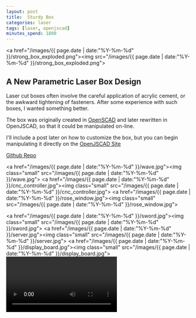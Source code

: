 ```yaml
---
layout: post
title:  Sturdy Box
categories: laser
tags: [laser, openjscad]
minutes_spend: 1800
---
```

<a href="/images/{{ page.date | date:"%Y-%m-%d" }}/strong_box_exploded.png"><img src="/images/{{ page.date | date:"%Y-%m-%d" }}/strong_box_exploded.png"></a>

## A New Parametric Laser Box Design

Laser cut boxes often involve the careful application of acrylic cement, or the awkward tightening of fasteners. After some experience with such boxes, I wanted something better.

The box was originally created in [OpenSCAD](http://openscad.org) and later rewritten in OpenJSCAD, so that it could be manipulated on-line.

I'll include a post later on how to customize the box, but you can begin manipulating it directly on the [OpenJSCAD Site](http://openjscad.org/#https://raw.githubusercontent.com/kak-bo-che/sturdy_box/master/sturdy_box.jscad)

[Github Repo](https://github.com/kak-bo-che/sturdy_box)

<a href="/images/{{ page.date | date:"%Y-%m-%d" }}/wave.jpg"><img class="small" src="/images/{{ page.date | date:"%Y-%m-%d" }}/wave.jpg"></a>
<a href="/images/{{ page.date | date:"%Y-%m-%d" }}/cnc_controller.jpg"><img class="small" src="/images/{{ page.date | date:"%Y-%m-%d" }}/cnc_controller.jpg"></a>
<a href="/images/{{ page.date | date:"%Y-%m-%d" }}/rose_window.jpg"><img class="small" src="/images/{{ page.date | date:"%Y-%m-%d" }}/rose_window.jpg"></a>

<a href="/images/{{ page.date | date:"%Y-%m-%d" }}/sword.jpg"><img class="small" src="/images/{{ page.date | date:"%Y-%m-%d" }}/sword.jpg"></a>
<a href="/images/{{ page.date | date:"%Y-%m-%d" }}/server.jpg"><img class="small" src="/images/{{ page.date | date:"%Y-%m-%d" }}/server.jpg"></a>
<a href="/images/{{ page.date | date:"%Y-%m-%d" }}/display_board.jpg"><img class="small" src="/images/{{ page.date | date:"%Y-%m-%d" }}/display_board.jpg"></a>
<video controls autoplay loop>
  <source src="/images/{{ page.date | date:"%Y-%m-%d" }}/sturdy_box.mp4" type="video/mp4">
  Your browser does not support the video tag.
</video>

